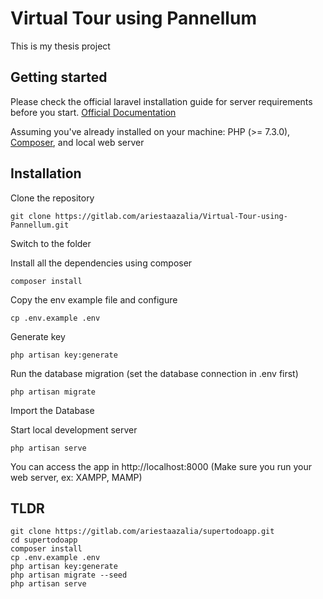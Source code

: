 # Virtual Tour using Pannellum

This is my thesis project

## Getting started

Please check the official laravel installation guide for server requirements before you start. [Official Documentation](https://laravel.com/docs/8.x/deployment#server-requirements)

Assuming you've already installed on your machine: PHP (>= 7.3.0), [Composer](https://getcomposer.org/), and local web server

## Installation

Clone the repository
```
git clone https://gitlab.com/ariestaazalia/Virtual-Tour-using-Pannellum.git
```

Switch to the folder

Install all the dependencies using composer
```
composer install
```

Copy the env example file and configure 
```
cp .env.example .env
```

Generate key
```
php artisan key:generate
```

Run the database migration (set the database connection in .env first)
```
php artisan migrate 
```

Import the Database

Start local development server
```
php artisan serve
```
You can access the app in http://localhost:8000 (Make sure you run your web server, ex: XAMPP, MAMP)

## TLDR
```
git clone https://gitlab.com/ariestaazalia/supertodoapp.git
cd supertodoapp
composer install
cp .env.example .env
php artisan key:generate
php artisan migrate --seed
php artisan serve
```
